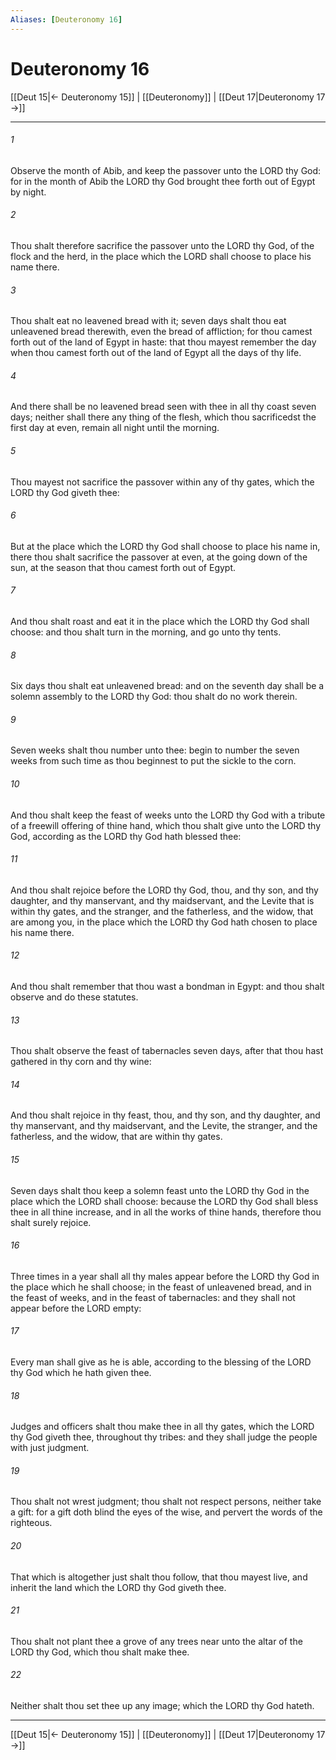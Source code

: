 ```yaml
---
Aliases: [Deuteronomy 16]
---
```

# Deuteronomy 16

[[Deut 15|← Deuteronomy 15]] | [[Deuteronomy]] | [[Deut 17|Deuteronomy 17 →]]
***



###### 1 
Observe the month of Abib, and keep the passover unto the LORD thy God: for in the month of Abib the LORD thy God brought thee forth out of Egypt by night. 

###### 2 
Thou shalt therefore sacrifice the passover unto the LORD thy God, of the flock and the herd, in the place which the LORD shall choose to place his name there. 

###### 3 
Thou shalt eat no leavened bread with it; seven days shalt thou eat unleavened bread therewith, even the bread of affliction; for thou camest forth out of the land of Egypt in haste: that thou mayest remember the day when thou camest forth out of the land of Egypt all the days of thy life. 

###### 4 
And there shall be no leavened bread seen with thee in all thy coast seven days; neither shall there any thing of the flesh, which thou sacrificedst the first day at even, remain all night until the morning. 

###### 5 
Thou mayest not sacrifice the passover within any of thy gates, which the LORD thy God giveth thee: 

###### 6 
But at the place which the LORD thy God shall choose to place his name in, there thou shalt sacrifice the passover at even, at the going down of the sun, at the season that thou camest forth out of Egypt. 

###### 7 
And thou shalt roast and eat it in the place which the LORD thy God shall choose: and thou shalt turn in the morning, and go unto thy tents. 

###### 8 
Six days thou shalt eat unleavened bread: and on the seventh day shall be a solemn assembly to the LORD thy God: thou shalt do no work therein. 

###### 9 
Seven weeks shalt thou number unto thee: begin to number the seven weeks from such time as thou beginnest to put the sickle to the corn. 

###### 10 
And thou shalt keep the feast of weeks unto the LORD thy God with a tribute of a freewill offering of thine hand, which thou shalt give unto the LORD thy God, according as the LORD thy God hath blessed thee: 

###### 11 
And thou shalt rejoice before the LORD thy God, thou, and thy son, and thy daughter, and thy manservant, and thy maidservant, and the Levite that is within thy gates, and the stranger, and the fatherless, and the widow, that are among you, in the place which the LORD thy God hath chosen to place his name there. 

###### 12 
And thou shalt remember that thou wast a bondman in Egypt: and thou shalt observe and do these statutes. 

###### 13 
Thou shalt observe the feast of tabernacles seven days, after that thou hast gathered in thy corn and thy wine: 

###### 14 
And thou shalt rejoice in thy feast, thou, and thy son, and thy daughter, and thy manservant, and thy maidservant, and the Levite, the stranger, and the fatherless, and the widow, that are within thy gates. 

###### 15 
Seven days shalt thou keep a solemn feast unto the LORD thy God in the place which the LORD shall choose: because the LORD thy God shall bless thee in all thine increase, and in all the works of thine hands, therefore thou shalt surely rejoice. 

###### 16 
Three times in a year shall all thy males appear before the LORD thy God in the place which he shall choose; in the feast of unleavened bread, and in the feast of weeks, and in the feast of tabernacles: and they shall not appear before the LORD empty: 

###### 17 
Every man shall give as he is able, according to the blessing of the LORD thy God which he hath given thee. 

###### 18 
Judges and officers shalt thou make thee in all thy gates, which the LORD thy God giveth thee, throughout thy tribes: and they shall judge the people with just judgment. 

###### 19 
Thou shalt not wrest judgment; thou shalt not respect persons, neither take a gift: for a gift doth blind the eyes of the wise, and pervert the words of the righteous. 

###### 20 
That which is altogether just shalt thou follow, that thou mayest live, and inherit the land which the LORD thy God giveth thee. 

###### 21 
Thou shalt not plant thee a grove of any trees near unto the altar of the LORD thy God, which thou shalt make thee. 

###### 22 
Neither shalt thou set thee up any image; which the LORD thy God hateth.

***
[[Deut 15|← Deuteronomy 15]] | [[Deuteronomy]] | [[Deut 17|Deuteronomy 17 →]]
